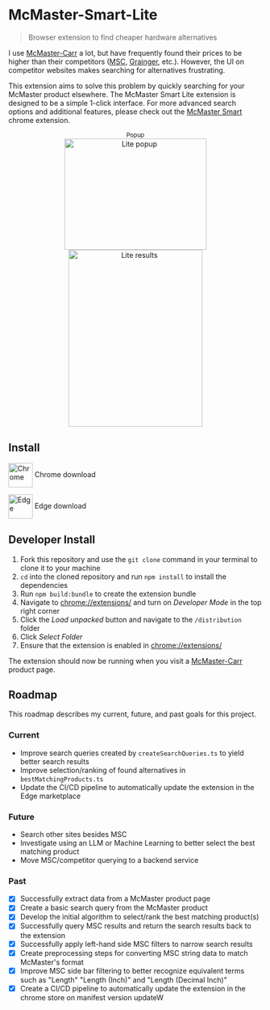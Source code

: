 # McMaster-Smart-Lite

> Browser extension to find cheaper hardware alternatives

I use [McMaster-Carr](https://mcmaster.com) a lot, but have frequently found their prices to be higher than their competitors ([MSC](https://mscdirect.com), [Grainger](https://grainger.com), etc.). However, the UI on competitor websites makes searching for alternatives frustrating.

This extension aims to solve this problem by quickly searching for your McMaster product elsewhere. The McMaster Smart Lite extension is designed to be a simple 1-click interface. For more advanced search options and additional features, please check out the [McMaster Smart](https://github.com/snaeem3/mcmaster-smart) chrome extension.

<p align="center">
<sub>Popup</sub>
<br/>
  <img width="282" height="220" alt="Lite popup" src="https://github.com/user-attachments/assets/b61c1af5-8a75-486b-a15e-4222f1424436" valign="middle"/>
  <img width="266" height="350" alt="Lite results" src="https://github.com/user-attachments/assets/7dc880db-eaae-462c-885d-65a1a5e6c892" valign="middle"/>
<br/>
</p>

## Install
[link-chrome]: https://chromewebstore.google.com/detail/mcmaster-smart-lite/nmlkcbnplhaffhooaioodjlghepdlopk 'Version published on Chrome Web Store'
[link-edge]: https://microsoftedge.microsoft.com/addons/detail/mcmaster-smart-lite/elneomkapagamimnpageolddlpcaemdc 'Version published on Edge Add-ons'

[<img src="https://raw.githubusercontent.com/alrra/browser-logos/90fdf03c/src/chrome/chrome.svg" width="48" alt="Chrome" valign="middle">][link-chrome] Chrome download

[<img width="48" alt="Edge" src="https://github.com/user-attachments/assets/5d735aaa-d9cb-46df-8348-5fa2644401e0" valign="middle">][link-edge] Edge download


## Developer Install
1. Fork this repository and use the `git clone` command in your terminal to clone it to your machine
2. `cd` into the cloned repository and run `npm install` to install the dependencies
3. Run `npm build:bundle` to create the extension bundle
4. Navigate to [chrome://extensions/](chrome://extensions/) and turn on _Developer Mode_ in the top right corner
5. Click the _Load unpacked_ button and navigate to the `/distribution` folder
6. Click _Select Folder_
7. Ensure that the extension is enabled in [chrome://extensions/](chrome://extensions/)

The extension should now be running when you visit a [McMaster-Carr](https://mcmaster.com) product page.

## Roadmap
This roadmap describes my current, future, and past goals for this project. 

### Current
* Improve search queries created by `createSearchQueries.ts` to yield better search results
* Improve selection/ranking of found alternatives in `bestMatchingProducts.ts`
* Update the CI/CD pipeline to automatically update the extension in the Edge marketplace

### Future
* Search other sites besides MSC
* Investigate using an LLM or Machine Learning to better select the best matching product
* Move MSC/competitor querying to a backend service

### Past
- [x] Successfully extract data from a McMaster product page
- [x] Create a basic search query from the McMaster product
- [x] Develop the initial algorithm to select/rank the best matching product(s)
- [x] Successfully query MSC results and return the search results back to the extension
- [x] Successfully apply left-hand side MSC filters to narrow search results
- [x] Create preprocessing steps for converting MSC string data to match McMaster's format
- [x] Improve MSC side bar filtering to better recognize equivalent terms such as "Length" "Length (Inch)" and "Length (Decimal Inch)"
- [x] Create a CI/CD pipeline to automatically update the extension in the chrome store on manifest version updateW
